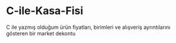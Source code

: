 # C-ile-Kasa-Fisi
C ile yazmış olduğum ürün fiyatları, birimleri ve alışveriş ayrıntılarını gösteren bir market dekontu
